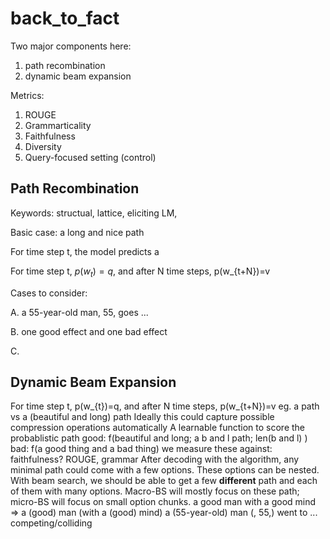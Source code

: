 # back_to_fact
Two major components here:
1. path recombination
2. dynamic beam expansion

Metrics:
1. ROUGE
2. Grammarticality
3. Faithfulness
4. Diversity
5. Query-focused setting (control)

## Path Recombination
Keywords: structual, lattice, eliciting LM, 

Basic case: a long and nice path

For time step t, the model predicts a 

For time step t, $p(w_{t})=q$, and after N time steps, p(w_{t+N})=v


Cases to consider:

A. a 55-year-old man, 55, goes ...

B. one good effect and one bad effect

C. 

## Dynamic Beam Expansion


For time step t, p(w_{t})=q, and after N time steps, p(w_{t+N})=v
eg. a path vs a (beautiful and long) path
Ideally this could capture possible compression operations automatically
A learnable function to score the probablistic path
good: f(beautiful and long; a b and l path; len(b and l) )
bad: f(a good thing and a bad thing)
we measure these against: faithfulness? ROUGE, grammar
After decoding with the algorithm, any minimal path could come with a few options.
These options can be nested. 
With beam search, we should be able to get a few **different** path and each of them with many options.
Macro-BS will mostly focus on these path; micro-BS will focus on small option chunks.
a good man with a good mind => a (good) man (with a (good) mind)
a (55-year-old) man (, 55,) went to ...   competing/colliding
